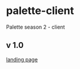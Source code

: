 # palette-client

Palette season 2 - client

## v 1.0

[landing page](https://kangjunewoo/github.io)
